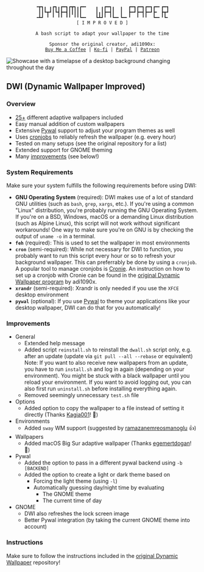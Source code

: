 <pre align="center"><code>
╺┳┓╻ ╻┏┓╻┏━┓┏┳┓╻┏━╸   ╻ ╻┏━┓╻  ╻  ┏━┓┏━┓┏━┓┏━╸┏━┓
 ┃┃┗┳┛┃┗┫┣━┫┃┃┃┃┃     ┃╻┃┣━┫┃  ┃  ┣━┛┣━┫┣━┛┣╸ ┣┳┛
╺┻┛ ╹ ╹ ╹╹ ╹╹ ╹╹┗━╸   ┗┻┛╹ ╹┗━╸┗━╸╹  ╹ ╹╹  ┗━╸╹┗╸
[ I M P R O V E D ]

A bash script to adapt your wallpaper to the time

Sponsor the original creator, adi1090x:
<a href="https://www.buymeacoffee.com/adi1090x">Buy Me a Coffee</a> | <a href="https://ko-fi.com/adi1090x">Ko-fi</a> | <a href="https://www.paypal.com/cgi-bin/webscr?cmd=_s-xclick&hosted_button_id=U3VK2SSVQWAPN">PayPal</a> | <a href="https://www.patreon.com/adi1090x">Patreon</a>
</code></pre>

![Showcase with a timelapse of a desktop background changing throughout the day](https://raw.githubusercontent.com/adi1090x/files/master/dynamic-wallpaper/main.gif) <br />

## DWI (Dynamic Wallpaper Improved)
### Overview

+ [25+](https://github.com/adi1090x/files/tree/master/dynamic-wallpaper/wallpapers) different adaptive wallpapers included
+ Easy manual addition of custom wallpapers
+ Extensive [Pywal](https://github.com/dylanaraps/pywal) support to adjust your program themes as well
+ Uses [cronjobs](https://github.com/cronie-crond/cronie/) to reliably refresh the wallpaper (e.g. every hour)
+ Tested on many setups (see the original repository for a list)
+ Extended support for GNOME theming
+ Many [improvements](#improvements) (see below!)

### System Requirements

Make sure your system fulfills the following requirements before using DWI:

- **GNU Operating System** (required): DWI makes use of a lot of standard GNU utilities (such as `bash`, `grep`, `xargs`, etc.). If you're using a common "Linux" distribution, you're probably running the GNU Operating System. If you're on a BSD, Windows, macOS or a demanding Linux distribution (such as Alpine Linux), this script will not work without significant workarounds! One way to make sure you're on GNU is by checking the output of `uname -o` in a terminal.
- **`feh`** (required): This is used to set the wallpaper in most environments
- **`cron`** (semi-required): While not necessary for DWI to function, you probably want to run this script every hour or so to refresh your background wallpaper. This can preferrably be done by using a `cronjob`. A popular tool to manage cronjobs is [Cronie](https://github.com/cronie-crond/cronie/). An instruction on how to set up a cronjob with Cronie can be found in the [original Dynamic Wallpaper program](https://github.com/adi1090x/dynamic-wallpaper) by adi1090x.
- **`xrandr`** (semi-required): Xrandr is only needed if you use the `XFCE` desktop environment
- **`pywal`** (optional): If you use [Pywal](https://github.com/dylanaraps/pywal) to theme your applications like your desktop wallpaper, DWI can do that for you automatically!

### Improvements

  * General
    * Extended help message
    * Added script `reinstall.sh` to reinstall the `dwall.sh` script only, e.g. after an update (update via `git pull --all --rebase` or equivalent)  
    Note: If you want to also receive new wallpapers from an update, you have to run `install.sh` and log in again (depending on your environment). You might be stuck with a black wallpaper until you reload your environment. If you want to avoid logging out, you can also first run `uninstall.sh` before installing everything again.
    * Removed seemingly unnecessary `test.sh` file
  * Options
    * Added option to copy the wallpaper to a file instead of setting it directly (Thanks [Kagia001](https://github.com/Kagia001)! :100:)
  * Environments
    * Added `sway` WM support (suggested by [ramazanemreosmanoglu](https://github.com/ramazanemreosmanoglu) :+1:)
  * Wallpapers
    * Added macOS Big Sur adaptive wallpaper (Thanks [egemertdogan](https://github.com/egemertdogan)! :tada:)
  * Pywal
    * Added the option to pass in a different pywal backend using `-b [BACKEND]`
    * Added the option to create a light or dark theme based on
      * Forcing the light theme (using `-l`)
      * Automatically guessing day/night time by evaluating
        * The GNOME theme
        * The current time of day
  * GNOME
    * DWI also refreshes the lock screen image
    * Better Pywal integration (by taking the current GNOME theme into account)

### Instructions

Make sure to follow the instructions included in the [original Dynamic Wallpaper](https://github.com/adi1090x/dynamic-wallpaper) repository!
